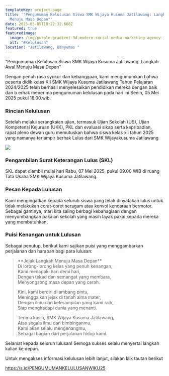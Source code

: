```yaml
---
templateKey: project-page
title: '"Pengumuman Kelulusan Siswa SMK Wijaya Kusuma Jatilawang: Langkah Awal
  Menuju Masa Depan"'
date: 2025-05-05T10:22:32.668Z
featured: true
featuredimage:
  image: /img/purple-gradient-3d-modern-social-media-marketing-agency-instagram-post-2-.jpg
  alt: "#Kelulusan"
location: "Jatilawang, Banyumas "
---
```

"Pengumuman Kelulusan Siswa SMK Wijaya Kusuma Jatilawang: Langkah Awal Menuju Masa Depan"

Dengan penuh rasa syukur dan kebanggaan, kami mengumumkan bahwa  peserta didik kelas XII SMK Wijaya Kusuma Jatilawang Tahun Pelajaran 2024/2025 telah berhasil menyelesaikan pendidikan mereka dengan baik dan b erhak menerima pengumuman kelulusan pada hari ini Senin, 05 Mei 2025 pukul 18.00.wib.[](https://smkn2jiwan.sch.id/pengumuman/pengumuman-kelulusan-tahun-pelajaran-2023-2024/?utm_source=chatgpt.com)

### Rincian Kelulusan

Setelah melalui serangkaian ujian, termasuk Ujian Sekolah (US), Ujian Kompetensi Kejuruan (UKK),  PKL dan evaluasi sikap serta kepribadian, rapat pleno dewan guru memutuskan bahwa siswa kelas xii tahun 2025 yang namanya terlampir berhak Lulus dari SMK Wijayakusuma Jatilawang

![](/img/0dsc04166.jpg)

### Pengambilan Surat Keterangan Lulus (SKL)

SKL dapat diambil mulai hari Rabu, 07 Mei 2025, pukul 09.00 WIB di ruang Tata Usaha SMK Wijaya Kusuma Jatilawang. 

### Pesan Kepada Lulusan

Kami mengingatkan kepada seluruh siswa yang telah dinyatakan lulus untuk tidak melakukan corat-coret seragam atau konvoi kendaraan bermotor. Sebagai gantinya, mari kita saling berbagi kebahagiaan dengan menyumbangkan pakaian sekolah yang masih layak pakai kepada mereka yang membutuhkan.[](https://smkn2jiwan.sch.id/pengumuman/pengumuman-kelulusan-tahun-pelajaran-2023-2024/?utm_source=chatgpt.com)

### Puisi Kenangan untuk Lulusan

Sebagai penutup, berikut kami sajikan puisi yang menggambarkan perjalanan dan harapan bagi para lulusan:

> \*\*Jejak Langkah Menuju Masa Depan\*\*\
> Di lorong-lorong kelas yang penuh kenangan,\
> Kami menapaki hari demi hari,\
> Dengan tekad dan semangat yang membara,\
> Menyongsong masa depan yang cerah.
>
> Kini, kami berdiri di ambang pintu,\
> Meninggalkan jejak di tanah alma mater,\
> Dengan ilmu dan keterampilan yang kami raih,\
> Siap menghadapi dunia yang menanti.
>
> Terima kasih, SMK Wijaya Kusuma Jatilawang,\
> Atas segala ilmu dan bimbinganmu,\
> Kami akan selalu mengenangmu,\
> Sebagai bagian dari perjalanan hidup kami.

Selamat kepada seluruh lulusan! Semoga sukses selalu menyertai langkah kalian ke depan.

Untuk mengakses informasi kelulusan  lebih lanjut, silakan klik tautan berikut

https://s.id/PENGUMUMANKELULUSANWIKU25